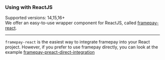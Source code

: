 ### Using with ReactJS 
Supported versions: 14,15,16+  
We offer an easy-to-use wrapper component for ReactJS, called [framepay-react](https://github.com/Rebilly/framepay-react).

---

`framepay-react` is the easiest way to integrate framepay into your React project. However, if you prefer to use framepay directly, you can look at the example [framepay-preact-direct-integration](https://codesandbox.io/s/framepay-preact-direct-integration-irbi4) 
